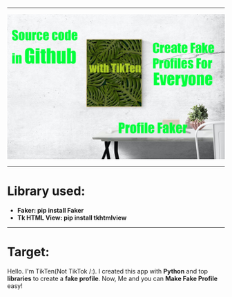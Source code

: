 <hr>
<img src="https://github.com/Tik-Ten/Profile-Faker/blob/main/File/Thumbnail.png" />
<hr>
<h1> Library used: </h1>
<b>
<ul>
  <li>Faker: pip install Faker</li>
  <li>Tk HTML View: pip install tkhtmlview</li>
</ul>
</b>
<hr>
<h1>Target:</h1>
<p>Hello. I'm TikTen(Not TikTok /:). I created this app with <b>Python</b> and top <b>libraries</b> to create a <b>fake profile</b>. Now, Me and you can <b>Make Fake Profile</b> easy!</p>
